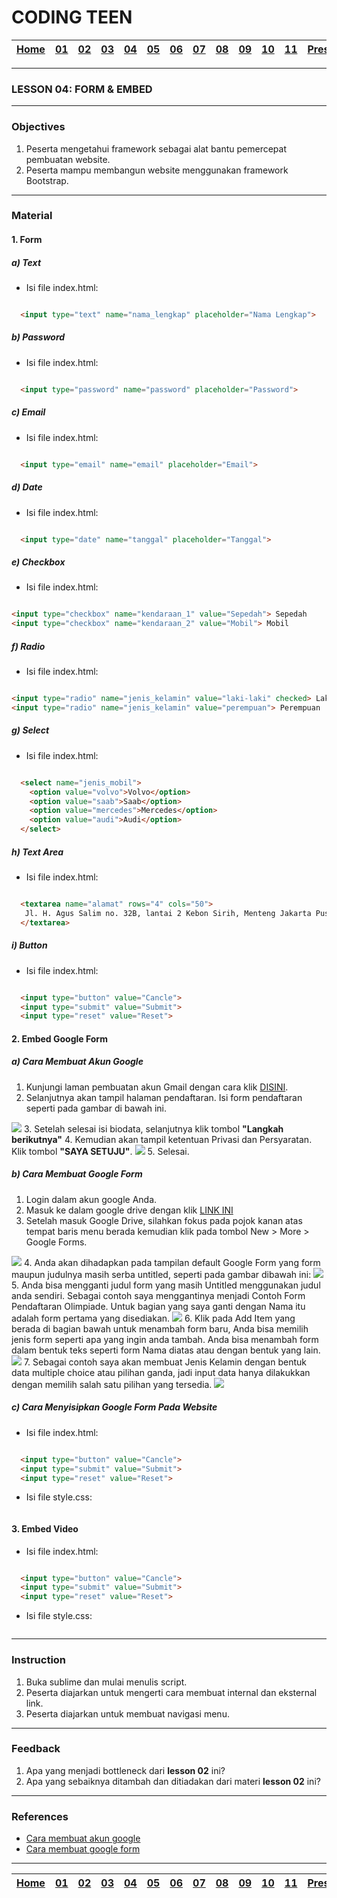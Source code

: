 # CODING TEEN

| [Home][0] | [01][1] | [02][2] | [03][3] | [04][4] | [05][5] | [06][6] | [07][7] | [08][8] | [09][9] | [10][10] | [11][11] | [Presentation][12] |
|:---------:|:-------:|:-------:|:-------:|:-------:|:-------:|:-------:|:-------:|:-------:|:-------:|:--------:|:--------:|:------------------:|

---

### LESSON 04: FORM & EMBED

---

### Objectives
1. Peserta mengetahui framework sebagai alat bantu pemercepat pembuatan website.
2. Peserta mampu membangun website menggunakan framework Bootstrap.

---

### Material
#### 1. Form

##### a) Text

  * Isi file index.html:

  ```html

	<input type="text" name="nama_lengkap" placeholder="Nama Lengkap">

  ```

##### b) Password

  * Isi file index.html:

  ```html

	<input type="password" name="password" placeholder="Password">


  ```

##### c) Email

  * Isi file index.html:

  ```html

	<input type="email" name="email" placeholder="Email">

  ```

##### d) Date

  * Isi file index.html:

  ```html

	<input type="date" name="tanggal" placeholder="Tanggal">

  ```

##### e) Checkbox

  * Isi file index.html:

  ```html

  <input type="checkbox" name="kendaraan_1" value="Sepedah"> Sepedah
  <input type="checkbox" name="kendaraan_2" value="Mobil"> Mobil 

  ```

##### f) Radio

  * Isi file index.html:

  ```html

  <input type="radio" name="jenis_kelamin" value="laki-laki" checked> Laki-laki
  <input type="radio" name="jenis_kelamin" value="perempuan"> Perempuan

  ```

##### g) Select

  * Isi file index.html:

  ```html

	<select name="jenis_mobil">
	  <option value="volvo">Volvo</option>
	  <option value="saab">Saab</option>
	  <option value="mercedes">Mercedes</option>
	  <option value="audi">Audi</option>
	</select>

  ```

##### h) Text Area

  * Isi file index.html:

  ```html

	<textarea name="alamat" rows="4" cols="50">
	 Jl. H. Agus Salim no. 32B, lantai 2 Kebon Sirih, Menteng Jakarta Pusat 10340
	</textarea>

  ```

##### i) Button

  * Isi file index.html:

  ```html

	<input type="button" value="Cancle">
	<input type="submit" value="Submit">
	<input type="reset" value="Reset">

  ```


#### 2. Embed Google Form

##### a) Cara Membuat Akun Google

1. Kunjungi laman pembuatan akun Gmail dengan cara klik <a href="https://accounts.google.com/signup?hl=in">DISINI</a>.
2. Selanjutnya akan tampil halaman pendaftaran. Isi form pendaftaran seperti pada gambar di bawah ini.
<img src="https://i2.wp.com/bukugue.com/wp-content/uploads/2017/02/cara-buat-email-baru-google-gmail-1.jpg?resize=800%2C653&ssl=1">
3. Setelah selesai isi biodata, selanjutnya klik tombol <b>"Langkah berikutnya"</b>
4. Kemudian akan tampil ketentuan Privasi dan Persyaratan. Klik tombol <b>"SAYA SETUJU"</b>.
<img src="https://i1.wp.com/bukugue.com/wp-content/uploads/2017/02/cara-buat-email-baru-google-gmail-4.jpg?resize=800%2C504&ssl=1">
5. Selesai.

##### b) Cara Membuat Google Form
1. Login dalam akun google Anda.
2. Masuk ke dalam google drive dengan klik <a href="https://drive.google.com">LINK INI</a>
3. Setelah masuk Google Drive, silahkan fokus pada pojok kanan atas tempat baris menu berada kemudian klik pada tombol New > More > Google Forms.
<img src="https://www.maxmanroe.com/wp-content/uploads/2015/05/gform_1.jpg">
4. Anda akan dihadapkan pada tampilan default Google Form yang form maupun judulnya masih serba untitled, seperti pada gambar dibawah ini:
<img src="https://www.maxmanroe.com/wp-content/uploads/2015/05/gform_2.jpg">
5. Anda bisa mengganti judul form yang masih Untitled menggunakan judul anda sendiri. Sebagai contoh saya menggantinya menjadi Contoh Form Pendaftaran Olimpiade. Untuk bagian yang saya ganti dengan Nama itu adalah form pertama yang disediakan.
<img src="https://www.maxmanroe.com/wp-content/uploads/2015/05/gform_3.jpg">
6. Klik pada Add Item yang berada di bagian bawah untuk menambah form baru, Anda bisa memilih jenis form seperti apa yang ingin anda tambah. Anda bisa menambah form dalam bentuk teks seperti form Nama diatas atau dengan bentuk yang lain.
<img src="https://www.maxmanroe.com/wp-content/uploads/2015/05/gform_4.jpg">
7. Sebagai contoh saya akan membuat Jenis Kelamin dengan bentuk data multiple choice atau pilihan ganda, jadi input data hanya dilakukkan dengan memilih salah satu pilihan yang tersedia.
<img src="https://www.maxmanroe.com/wp-content/uploads/2015/05/gform_5.jpg">

##### c) Cara Menyisipkan Google Form Pada Website

  * Isi file index.html:

  ```html

	<input type="button" value="Cancle">
	<input type="submit" value="Submit">
	<input type="reset" value="Reset">

  ```

  * Isi file style.css:

  ```css


  ```  

#### 3. Embed Video

  * Isi file index.html:

  ```html

	<input type="button" value="Cancle">
	<input type="submit" value="Submit">
	<input type="reset" value="Reset">

  ```

  * Isi file style.css:

  ```css


  ```  

---

### Instruction
1. Buka sublime dan mulai menulis script.
2. Peserta diajarkan untuk mengerti cara membuat internal dan eksternal link.
2. Peserta diajarkan untuk membuat navigasi menu.

---

### Feedback
1. Apa yang menjadi bottleneck dari **lesson 02** ini?
2. Apa yang sebaiknya ditambah dan ditiadakan dari materi **lesson 02** ini?

---

### References
* <a href="https://bukugue.com/cara-membuat-email-gmail/">Cara membuat akun google</a>
* <a href="https://www.maxmanroe.com/cara-membuat-formulir-online-menggunakan-google-form.html"> Cara membuat google form </a>

---

| [Home][0] | [01][1] | [02][2] | [03][3] | [04][4] | [05][5] | [06][6] | [07][7] | [08][8] | [09][9] | [10][10] | [11][11] | [Presentation][12] |
|:---------:|:-------:|:-------:|:-------:|:-------:|:-------:|:-------:|:-------:|:-------:|:-------:|:--------:|:--------:|:------------------:|

[0]: README.md "Home"
[1]: lesson-01.md "Web Technology"
[2]: lesson-02.md "HTML & CSS"
[3]: lesson-03.md "Typography"
[4]: lesson-04.md "Form & Embed"
[5]: lesson-05.md "Topography"
[6]: lesson-06.md "Topography Advanced"
[7]: lesson-07.md "Framework"
[8]: lesson-08.md "Framework Advanced"
[9]: lesson-09.md "Personal Project"
[10]: lesson-10.md "Personal Project Consultation"
[11]: lesson-11.md "Domain, Hosting dan Github Pages"
[12]: lesson-12.md "Presentation"
